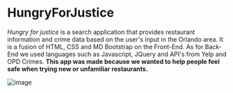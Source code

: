 # HungryForJustice


_Hungry for justice_ is a search application that provides restaurant information and crime data based on the user's input in the Orlando area. It is a fusion of HTML, CSS and MD Bootstrap on the Front-End. As for Back-End we used languages such as Javascript, JQuery and API's from Yelp and OPD Crimes. **This app was made because we wanted to help people feel safe when trying new or unfamiliar restaurants.**

![image](https://user-images.githubusercontent.com/53452871/65472757-1485d100-de43-11e9-98f3-9f71b8336f30.png)